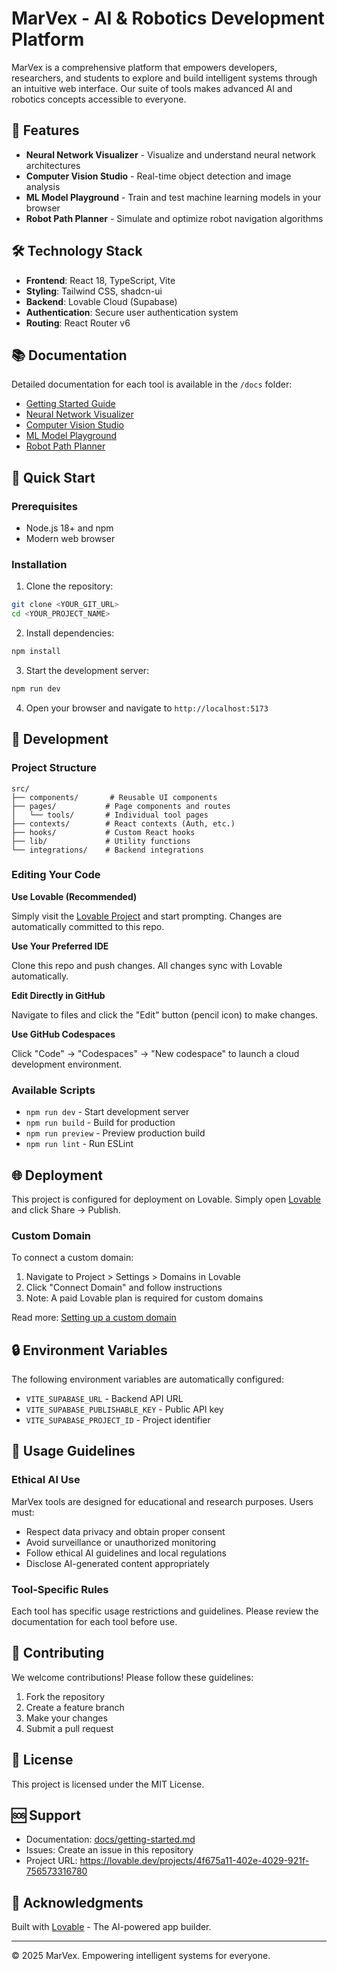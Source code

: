 # MarVex - AI & Robotics Development Platform

MarVex is a comprehensive platform that empowers developers, researchers, and students to explore and build intelligent systems through an intuitive web interface. Our suite of tools makes advanced AI and robotics concepts accessible to everyone.

## 🚀 Features

- **Neural Network Visualizer** - Visualize and understand neural network architectures
- **Computer Vision Studio** - Real-time object detection and image analysis
- **ML Model Playground** - Train and test machine learning models in your browser
- **Robot Path Planner** - Simulate and optimize robot navigation algorithms

## 🛠️ Technology Stack

- **Frontend**: React 18, TypeScript, Vite
- **Styling**: Tailwind CSS, shadcn-ui
- **Backend**: Lovable Cloud (Supabase)
- **Authentication**: Secure user authentication system
- **Routing**: React Router v6

## 📚 Documentation

Detailed documentation for each tool is available in the `/docs` folder:

- [Getting Started Guide](docs/getting-started.md)
- [Neural Network Visualizer](docs/neural-network-visualizer.md)
- [Computer Vision Studio](docs/computer-vision-studio.md)
- [ML Model Playground](docs/ml-model-playground.md)
- [Robot Path Planner](docs/robot-path-planner.md)

## 🏃 Quick Start

### Prerequisites

- Node.js 18+ and npm
- Modern web browser

### Installation

1. Clone the repository:
```bash
git clone <YOUR_GIT_URL>
cd <YOUR_PROJECT_NAME>
```

2. Install dependencies:
```bash
npm install
```

3. Start the development server:
```bash
npm run dev
```

4. Open your browser and navigate to `http://localhost:5173`

## 🔧 Development

### Project Structure

```
src/
├── components/       # Reusable UI components
├── pages/           # Page components and routes
│   └── tools/       # Individual tool pages
├── contexts/        # React contexts (Auth, etc.)
├── hooks/           # Custom React hooks
├── lib/             # Utility functions
└── integrations/    # Backend integrations
```

### Editing Your Code

**Use Lovable (Recommended)**

Simply visit the [Lovable Project](https://lovable.dev/projects/4f675a11-402e-4029-921f-756573316780) and start prompting. Changes are automatically committed to this repo.

**Use Your Preferred IDE**

Clone this repo and push changes. All changes sync with Lovable automatically.

**Edit Directly in GitHub**

Navigate to files and click the "Edit" button (pencil icon) to make changes.

**Use GitHub Codespaces**

Click "Code" → "Codespaces" → "New codespace" to launch a cloud development environment.

### Available Scripts

- `npm run dev` - Start development server
- `npm run build` - Build for production
- `npm run preview` - Preview production build
- `npm run lint` - Run ESLint

## 🌐 Deployment

This project is configured for deployment on Lovable. Simply open [Lovable](https://lovable.dev/projects/4f675a11-402e-4029-921f-756573316780) and click Share → Publish.

### Custom Domain

To connect a custom domain:
1. Navigate to Project > Settings > Domains in Lovable
2. Click "Connect Domain" and follow instructions
3. Note: A paid Lovable plan is required for custom domains

Read more: [Setting up a custom domain](https://docs.lovable.dev/features/custom-domain#custom-domain)

## 🔒 Environment Variables

The following environment variables are automatically configured:
- `VITE_SUPABASE_URL` - Backend API URL
- `VITE_SUPABASE_PUBLISHABLE_KEY` - Public API key
- `VITE_SUPABASE_PROJECT_ID` - Project identifier

## 📖 Usage Guidelines

### Ethical AI Use

MarVex tools are designed for educational and research purposes. Users must:
- Respect data privacy and obtain proper consent
- Avoid surveillance or unauthorized monitoring
- Follow ethical AI guidelines and local regulations
- Disclose AI-generated content appropriately

### Tool-Specific Rules

Each tool has specific usage restrictions and guidelines. Please review the documentation for each tool before use.

## 🤝 Contributing

We welcome contributions! Please follow these guidelines:
1. Fork the repository
2. Create a feature branch
3. Make your changes
4. Submit a pull request

## 📄 License

This project is licensed under the MIT License.

## 🆘 Support

- Documentation: [docs/getting-started.md](docs/getting-started.md)
- Issues: Create an issue in this repository
- Project URL: https://lovable.dev/projects/4f675a11-402e-4029-921f-756573316780

## 🙏 Acknowledgments

Built with [Lovable](https://lovable.dev) - The AI-powered app builder.

---

© 2025 MarVex. Empowering intelligent systems for everyone.

